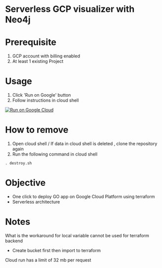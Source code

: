 # Serverless GCP visualizer with Neo4j

# Prerequisite
1. GCP account with billing enabled
2. At least 1 existing Project

# Usage

1. Click 'Run on Google' button
2. Follow instructions in cloud shell

[![Run on Google
Cloud](https://deploy.cloud.run/button.svg)](https://deploy.cloud.run/?git_repo=https://github.com/mdnurakmal/neo4j-gcp-viz.git)


# How to remove
1. Open cloud shell / If data in cloud shell is deleted , clone the repository again
2. Run the following command in cloud shell

```shell
. destroy.sh
```

# Objective
- One click to deploy GO app on Google Cloud Platform using terraform
- Serverless architecture


# Notes
What is the workaround for local variable cannot be used for terraform backend 
- Create bucket first then import to terraform

Cloud run has a limit of 32 mb per request